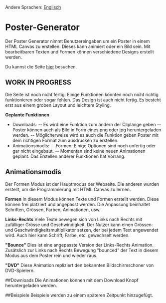 Andere Sprachen: [Englisch](https://github.com/PatrikAckermann/poster-generator/blob/master/README.md)

# Poster-Generator

Der Poster Generator nimmt Benutzereingaben um ein Poster in einem HTML Canvas zu erstellen. Dieses kann animiert oder ein Bild sein. Mit bearbeitbaren Texten und Formen können verschiedene Designs erstellt werden.

Du kannst die Seite [hier](https://patrikackermann.github.io/poster-generator/) besuchen.

## **WORK IN PROGRESS**
Die Seite ist noch nicht fertig. Einige Funktionen könnten noch nicht richtig funktionieren oder sogar fehlen. Das Design ist auch nicht fertig. Es besteht erst aus einem groben Layout und leichtem Styling.

**Geplante Funktionen**
- Downloads:
-- Es wird eine Funktion zum ändern der Cliplänge geben
-- Poster können auch als Bild in Form eines png oder jpg heruntergeladen werden.
-- Möglicherweise wird es auch die Funktion geben Poster mit dem richtigen Format zum ausdrucken zu erstellen.
- Animationsmodis:
-- Formen: Einige Optionen sind noch unfertig oder gar nicht eingebaut.
-- Momentan sind keine neuen Animationen geplant. Das Erstellen anderer Funktionen hat Vorrang.

## Animationsmodis
Der Formen Modus ist der Hauptmodus der Webseite. Die anderen wurden erstellt, um die Programmierung mit HTML Canvas zu lernen.

**Formen**
In diesem Modus können Texte und Formen erstellt werden. Diese können frei platziert und angepasst werden. Die Anpassung beinhaltet Schriften, Grössen, Farben, Animationen, usw.

**Links-Rechts**
Viele Texte bewegen sich von Links nach Rechts mit zufälliger Grösse und Geschwindigkeit. Der Nutzer kann einen Grössen- und Geschwindigkeitsmultiplikator setzen, der bei jedem Text angewendet wird. Auch hier kann Schrift, Farbe, etc. gewechselt werden.

**"Bounce"**
Dies ist eine angepasste Version der Links-Rechts Animation. Zusätslich zur Links nach Rechts Bewegung "bounced" der Text in diesem Modus aus dem Poster rein und wieder raus.

**"DVD"**
Diese Animation repliziert den bekannten Bildschirmschoner von DVD-Spielern.

##Downloads
Die Animationen können mit dem Download Knopf heruntergeladen werden.

##Beispiele
Beispiele werden zu einem späteren Zeitpunkt hinzugefügt.